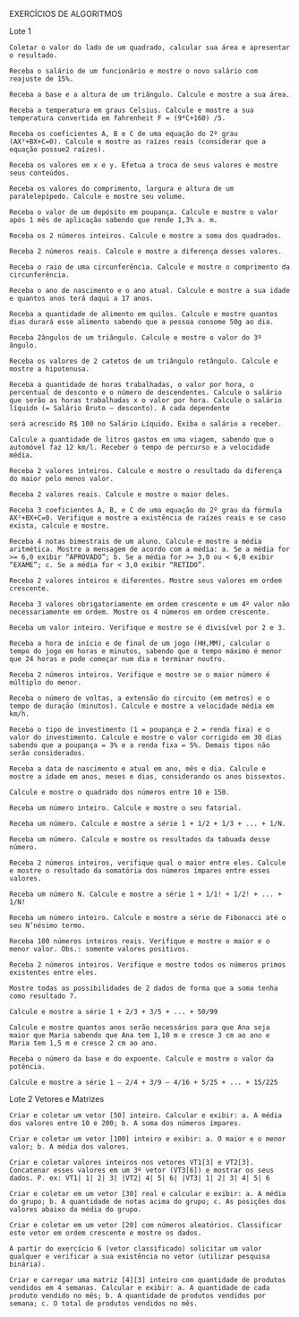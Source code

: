 EXERCÍCIOS DE ALGORITMOS

Lote 1

    Coletar o valor do lado de um quadrado, calcular sua área e apresentar o resultado.

    Receba o salário de um funcionário e mostre o novo salário com reajuste de 15%.

    Receba a base e a altura de um triângulo. Calcule e mostre a sua área.

    Receba a temperatura em graus Celsius. Calcule e mostre a sua temperatura convertida em fahrenheit F = (9*C+160) /5.

    Receba os coeficientes A, B e C de uma equação do 2º grau (AX²+BX+C=0). Calcule e mostre as raízes reais (considerar que a equação possue2 raízes).

    Receba os valores em x e y. Efetua a troca de seus valores e mostre seus conteúdos.

    Receba os valores do comprimento, largura e altura de um paralelepípedo. Calcule e mostre seu volume.

    Receba o valor de um depósito em poupança. Calcule e mostre o valor após 1 mês de aplicação sabendo que rende 1,3% a. m.

    Receba os 2 números inteiros. Calcule e mostre a soma dos quadrados.

    Receba 2 números reais. Calcule e mostre a diferença desses valores.

    Receba o raio de uma circunferência. Calcule e mostre o comprimento da circunferência.

    Receba o ano de nascimento e o ano atual. Calcule e mostre a sua idade e quantos anos terá daqui a 17 anos.

    Receba a quantidade de alimento em quilos. Calcule e mostre quantos dias durará esse alimento sabendo que a pessoa consome 50g ao dia.

    Receba 2ângulos de um triângulo. Calcule e mostre o valor do 3º ângulo.

    Receba os valores de 2 catetos de um triângulo retângulo. Calcule e mostre a hipotenusa.

    Receba a quantidade de horas trabalhadas, o valor por hora, o percentual de desconto e o número de descendentes. Calcule o salário que serão as horas trabalhadas x o valor por hora. Calcule o salário líquido (= Salário Bruto – desconto). A cada dependente

    será acrescido R$ 100 no Salário Líquido. Exiba o salário a receber.

    Calcule a quantidade de litros gastos em uma viagem, sabendo que o automóvel faz 12 km/l. Receber o tempo de percurso e a velocidade média.

    Receba 2 valores inteiros. Calcule e mostre o resultado da diferença do maior pelo menos valor.

    Receba 2 valores reais. Calcule e mostre o maior deles.

    Receba 3 coeficientes A, B, e C de uma equação do 2º grau da fórmula AX²+BX+C=0. Verifique e mostre a existência de raízes reais e se caso exista, calcule e mostre.

    Receba 4 notas bimestrais de um aluno. Calcule e mostre a média aritmética. Mostre a mensagem de acordo com a média: a. Se a média for >= 6,0 exibir “APROVADO”; b. Se a média for >= 3,0 ou < 6,0 exibir “EXAME”; c. Se a média for < 3,0 exibir “RETIDO”.

    Receba 2 valores inteiros e diferentes. Mostre seus valores em ordem crescente.

    Receba 3 valores obrigatoriamente em ordem crescente e um 4º valor não necessariamente em ordem. Mostre os 4 números em ordem crescente.

    Receba um valor inteiro. Verifique e mostre se é divisível por 2 e 3.

    Receba a hora de início e de final de um jogo (HH,MM), calcular o tempo do jogo em horas e minutos, sabendo que o tempo máximo é menor que 24 horas e pode começar num dia e terminar noutro.

    Receba 2 números inteiros. Verifique e mostre se o maior número é múltiplo do menor.

    Receba o número de voltas, a extensão do circuito (em metros) e o tempo de duração (minutos). Calcule e mostre a velocidade média em km/h.

    Receba o tipo de investimento (1 = poupança e 2 = renda fixa) e o valor do investimento. Calcule e mostre o valor corrigido em 30 dias sabendo que a poupança = 3% e a renda fixa = 5%. Demais tipos não serão considerados.

    Receba a data de nascimento e atual em ano, mês e dia. Calcule e mostre a idade em anos, meses e dias, considerando os anos bissextos.

    Calcule e mostre o quadrado dos números entre 10 e 150.

    Receba um número inteiro. Calcule e mostre o seu fatorial.

    Receba um número. Calcule e mostre a série 1 + 1/2 + 1/3 + ... + 1/N.

    Receba um número. Calcule e mostre os resultados da tabuada desse número.

    Receba 2 números inteiros, verifique qual o maior entre eles. Calcule e mostre o resultado da somatória dos números ímpares entre esses valores.

    Receba um número N. Calcule e mostre a série 1 + 1/1! + 1/2! + ... + 1/N!

    Receba um número inteiro. Calcule e mostre a série de Fibonacci até o seu N’nésimo termo.

    Receba 100 números inteiros reais. Verifique e mostre o maior e o menor valor. Obs.: somente valores positivos.

    Receba 2 números inteiros. Verifique e mostre todos os números primos existentes entre eles.

    Mostre todas as possibilidades de 2 dados de forma que a soma tenha como resultado 7.

    Calcule e mostre a série 1 + 2/3 + 3/5 + ... + 50/99

    Calcule e mostre quantos anos serão necessários para que Ana seja maior que Maria sabendo que Ana tem 1,10 m e cresce 3 cm ao ano e Maria tem 1,5 m e cresce 2 cm ao ano.

    Receba o número da base e do expoente. Calcule e mostre o valor da potência.

    Calcule e mostre a série 1 – 2/4 + 3/9 – 4/16 + 5/25 + ... + 15/225

Lote 2 Vetores e Matrizes

    Criar e coletar um vetor [50] inteiro. Calcular e exibir: a. A média dos valores entre 10 e 200; b. A soma dos números ímpares.

    Criar e coletar um vetor [100] inteiro e exibir: a. O maior e o menor valor; b. A média dos valores.

    Criar e coletar valores inteiros nos vetores VT1[3] e VT2[3]. Concatenar esses valores em um 3º vetor (VT3[6]) e mostrar os seus dados. P. ex: VT1| 1| 2| 3| |VT2| 4| 5| 6| |VT3| 1| 2| 3| 4| 5| 6

    Criar e coletar em um vetor [30] real e calcular e exibir: a. A média do grupo; b. A quantidade de notas acima do grupo; c. As posições dos valores abaixo da média do grupo.

    Criar e coletar em um vetor [20] com números aleatórios. Classificar este vetor em ordem crescente e mostre os dados.

    A partir do exercício 6 (vetor classificado) solicitar um valor qualquer e verificar a sua existência no vetor (utilizar pesquisa binária).

    Criar e carregar uma matriz [4][3] inteiro com quantidade de produtos vendidos em 4 semanas. Calcular e exibir: a. A quantidade de cada produto vendido no mês; b. A quantidade de produtos vendidos por semana; c. O total de produtos vendidos no mês.


